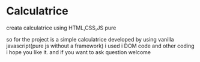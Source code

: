 # Calculatrice
creata calculatrice using HTML,CSS,JS pure



so for the project is a simple calculatrice developed by using vanilla javascript(pure js without a framework)
i used i DOM code and other coding
i hope you like it.
and if you want to ask question welcome
